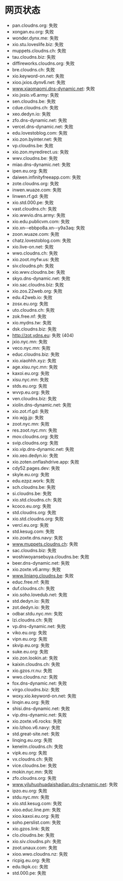 # 网页状态
- pan.cloudns.org: 失败
- xongan.eu.org: 失败
- wonder.dynx.me: 失败
- xio.stu.loveslife.biz: 失败
- muppets.cloudns.ch: 失败
- tau.cloudns.biz: 失败
- diffireworks.cloudns.org: 失败
- bre.cloudns.ch: 失败
- xio.keyword-on.net: 失败
- xioo.jxios.dynv6.net: 失败
- www.xiaomaomi.dns-dynamic.net: 失败
- xio.jxsio.v6.army: 失败
- sen.cloudns.be: 失败
- cdue.cloudns.ch: 失败
- xeo.dedyn.io: 失败
- zfo.dns-dynamic.net: 失败
- vercel.dns-dynamic.net: 失败
- edu.lovestoblog.com: 失败
- xio.zon.byinter.net: 失败
- vp.cloudns.be: 失败
- xio.zon.myredirect.us: 失败
- wwv.cloudns.be: 失败
- miao.dns-dynamic.net: 失败
- ipen.eu.org: 失败
- daiwen.infinityfreeapp.com: 失败
- zote.cloudns.org: 失败
- inwen.wuaze.com: 失败
- linwen.rf.gd: 失败
- xio.std.000.pe: 失败
- vast.cloudns.ch: 失败
- xio.wwvio.dns.army: 失败
- xio.edu.publicvm.com: 失败
- xio.xn--ebbpo8a.xn--y9a3aq: 失败
- zoon.wuaze.com: 失败
- chatz.lovestoblog.com: 失败
- xio.live-on.net: 失败
- wwo.cloudns.ch: 失败
- xio.zoot.myfw.us: 失败
- siv.cloudns.ph: 失败
- xio.wwv.cloudns.be: 失败
- skyo.dns-dynamic.net: 失败
- xio.sac.cloudns.biz: 失败
- xio.zos.22web.org: 失败
- edu.42web.io: 失败
- zosx.eu.org: 失败
- uto.cloudns.ch: 失败
- zok.free.nf: 失败
- xio.mydns.tw: 失败
- dsk.cloudns.biz: 失败
- http://zot.ydns.eu: 失败 (404)
- jxio.nyc.mn: 失败
- veco.nyc.mn: 失败
- educ.cloudns.biz: 失败
- xio.xiaohhh.xyz: 失败
- age.xisu.nyc.mn: 失败
- kaxoi.eu.org: 失败
- xisu.nyc.mn: 失败
- stds.eu.org: 失败
- wvvp.eu.org: 失败
- ven.cloudns.biz: 失败
- xiolin.dns-dynamic.net: 失败
- xio.zot.rf.gd: 失败
- xio.wjg.jp: 失败
- zoot.nyc.mn: 失败
- res.zoot.nyc.mn: 失败
- mov.cloudns.org: 失败
- svip.cloudns.org: 失败
- xio.vip.dns-dynamic.net: 失败
- xio.xeo.dedyn.io: 失败
- xio.zoten.onflashdrive.app: 失败
- cdy52.pages.dev: 失败
- skyle.eu.org: 失败
- edu.ezpz.work: 失败
- sch.cloudns.be: 失败
- si.cloudns.be: 失败
- xio.std.cloudns.ch: 失败
- kcoco.eu.org: 失败
- std.cloudns.org: 失败
- xio.std.cloudns.org: 失败
- vercl.eu.org: 失败
- std.kesug.com: 失败
- xio.zoxte.dns.navy: 失败
- www.muppets.cloudns.ch: 失败
- sac.cloudns.biz: 失败
- woshiwoyansebuya.cloudns.be: 失败
- beer.dns-dynamic.net: 失败
- xio.zoxte.v6.army: 失败
- www.liniang.cloudns.be: 失败
- educ.free.nf: 失败
- duf.cloudns.ch: 失败
- xio.soho.lovedub.net: 失败
- std.dedyn.io: 失败
- zot.dedyn.io: 失败
- odbar.stdu.nyc.mn: 失败
- lzi.cloudns.ch: 失败
- vp.dns-dynamic.net: 失败
- viko.eu.org: 失败
- vipn.eu.org: 失败
- skvip.eu.org: 失败
- suke.eu.org: 失败
- xio.zon.lookin.at: 失败
- kaixin.cloudns.ch: 失败
- xio.gzos.rr.nu: 失败
- wwo.cloudns.nz: 失败
- fox.dns-dynamic.net: 失败
- virgo.cloudns.biz: 失败
- woxy.xio.keyword-on.net: 失败
- linqin.eu.org: 失败
- shisi.dns-dynamic.net: 失败
- vip.dns-dynamic.net: 失败
- xio.zoxte.v6.rocks: 失败
- xio.lzhoo.v6.navy: 失败
- std.great-site.net: 失败
- linqing.eu.org: 失败
- kenelm.cloudns.ch: 失败
- vipk.eu.org: 失败
- vx.cloudns.ch: 失败
- vice.cloudns.be: 失败
- mokin.nyc.mn: 失败
- zfo.cloudns.org: 失败
- www.yiluhuohuadaishadian.dns-dynamic.net: 失败
- ipzo.eu.org: 失败
- stdu.nyc.mn: 失败
- xio.std.kesug.com: 失败
- xioo.educ.line.pm: 失败
- xioo.kaxoi.eu.org: 失败
- soho.perslist.com: 失败
- xio.gzos.link: 失败
- clo.cloudns.be: 失败
- xio.siv.cloudns.ph: 失败
- zoot.unaux.com: 失败
- xioo.wwo.cloudns.nz: 失败
- ricpig.eu.org: 失败
- edu.tkpk.cc: 失败
- std.000.pe: 失败
